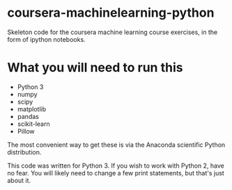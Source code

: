 # coursera-machinelearning-python
Skeleton code for the coursera machine learning course exercises, in the form of ipython notebooks.

# What you will need to run this

 * Python 3
 * numpy
 * scipy
 * matplotlib
 * pandas
 * scikit-learn
 * Pillow

The most convenient way to get these is via the Anaconda scientific Python distribution.

This code was written for Python 3. If you wish to work with Python 2, have no fear. You will likely need to change a few print statements, but that's just about it.
